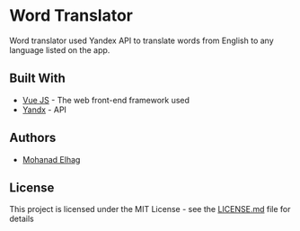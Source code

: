 # Word Translator

Word translator used Yandex API to translate words from English to any language listed on the app.


## Built With

* [Vue JS](http://www.dropwizard.io/1.0.2/docs/) - The web front-end framework used
* [Yandx](https://www.yandex.com/) - API



## Authors

* [Mohanad Elhag](https://github.com/moh7afiz90)


## License

This project is licensed under the MIT License - see the [LICENSE.md](LICENSE.md) file for details

